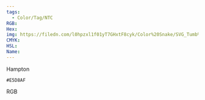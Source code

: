 ```yaml
---
tags:
  - Color/Tag/NTC
RGB:
Hex:
img: https://filedn.com/l0hpzxl1f01yT7GHxtF8cyk/Color%20Snake/SVG_Tumb%20Mass%20No%20Name/E5D8AF.svg
CMYK:
HSL:
Name:
---
```

Hampton
```palette
#E5D8AF
```
RGB
